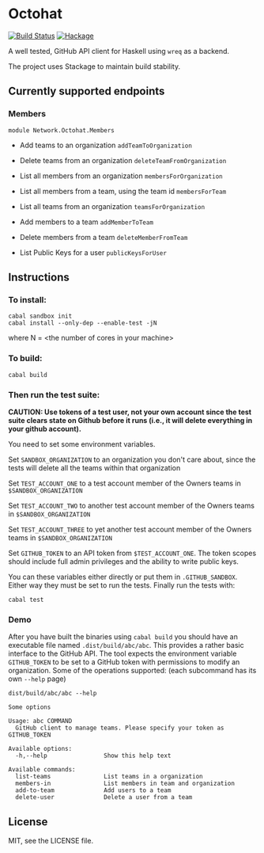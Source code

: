 # Octohat
[![Build Status](https://travis-ci.org/stackbuilders/octohat.svg?branch=master)](https://travis-ci.org/stackbuilders/octohat)
[![Hackage](https://img.shields.io/hackage/v/octohat.svg)](http://hackage.haskell.org/package/octohat)

A well tested, GitHub API client for Haskell using `wreq` as a backend.

The project uses Stackage to maintain build stability.

## Currently supported endpoints

### Members

`module Network.Octohat.Members`

* Add teams to an organization
  `addTeamToOrganization`

* Delete teams from an organization
  `deleteTeamFromOrganization`

* List all members from an organization
  `membersForOrganization`

* List all members from a team, using the team id
  `membersForTeam`

* List all teams from an organization
  `teamsForOrganization`

* Add members to a team
  `addMemberToTeam`

* Delete members from a team
  `deleteMemberFromTeam`

* List Public Keys for a user
  `publicKeysForUser`

## Instructions

### To install:
```
cabal sandbox init
cabal install --only-dep --enable-test -jN
```

where N = \<the number of cores in your machine\>

### To build:

```
cabal build
```

### Then run the test suite:

**CAUTION: Use tokens of a test user, not your own account since the test suite clears state on Github before it runs (i.e., it will delete everything in your github account).**

You need to set some environment variables.

Set `SANDBOX_ORGANIZATION` to an organization you don't care about, since the tests will delete all the teams within that organization

Set `TEST_ACCOUNT_ONE` to a test account member of the Owners teams in `$SANDBOX_ORGANIZATION`

Set `TEST_ACCOUNT_TWO` to another test account member of the Owners teams in `$SANDBOX_ORGANIZATION`

Set `TEST_ACCOUNT_THREE` to yet another test account member of the Owners teams in `$SANDBOX_ORGANIZATION`

Set `GITHUB_TOKEN` to an API token from `$TEST_ACCOUNT_ONE`. The token scopes should include full admin privileges and the ability to write public keys.

You can these variables either directly or put them in `.GITHUB_SANDBOX`. Either way they must be set to run the tests. Finally run the tests with:

```
cabal test
```

### Demo

After you have built the binaries using `cabal build` you should have an executable file named `.dist/build/abc/abc`. This provides a rather basic interface to the GitHub API. The tool expects the environment variable `GITHUB_TOKEN` to be set to a GitHub token with permissions to modify an organization. Some of the operations supported: (each subcommand has its own `--help` page)

`dist/build/abc/abc --help`

```
Some options

Usage: abc COMMAND
  GitHub client to manage teams. Please specify your token as GITHUB_TOKEN

Available options:
  -h,--help                Show this help text

Available commands:
  list-teams               List teams in a organization
  members-in               List members in team and organization
  add-to-team              Add users to a team
  delete-user              Delete a user from a team
```

## License

MIT, see the LICENSE file.
